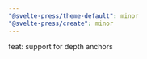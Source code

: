```yaml
---
"@svelte-press/theme-default": minor
"@svelte-press/create": minor
---
```


feat: support for depth anchors
